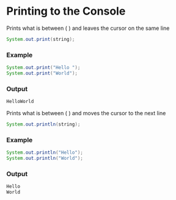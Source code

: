 # Printing to the Console

Prints what is between ( ) and leaves the cursor on the same line
```java
System.out.print(string);
```
### Example
```java
System.out.print("Hello ");
System.out.print("World");
```
### Output
```java
HelloWorld
```

Prints what is between ( ) and moves the cursor to the next line
```java
System.out.println(string);
```
### Example
```java
System.out.println("Hello");
System.out.println("World");
```
### Output
```java
Hello 
World
```

